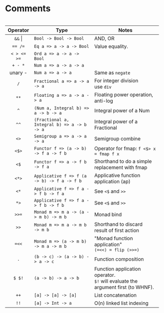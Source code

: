 # Comments
#
|Operator|Type|Notes|
|:-:|---|---|
|`&&` \||`Bool -> Bool -> Bool`|AND, OR|
|`== /=`|`Eq a => a -> a -> Bool`|Value equality.|
|`< > <= >=`|`Ord a => a -> a -> Bool`||
|`+ - *`|`Num a => a -> a -> a`||
|unary -|`Num a => a -> a`|Same as `negate`|
|`/`|`Fractional a => a -> a -> a`|For integer division use `div`|
|`**`|`Floating a => a -> a -> a`|Floating power operation, anti-log|
|`^`|`(Num a, Integral b) => a -> b -> a`|Integral power of a Num|
|`^^`|`(Fractional a, Integral b) => a -> b -> a`|Integral power of a Fractional|
|`<>`|`Semigroup a => a -> a -> a`|Semigroup combine|
|`<$>`|`Functor f => (a -> b) -> f a -> f b`|Operator for fmap: `f <$> x = fmap f x`|
|`<$`|`Functor f => a -> f b -> f a`|Shorthand to do a simple replacement with fmap|
|`<*>`|`Applicative f => f (a -> b) -> f a -> f b`|Applicative function application (ap)|
|`<*`|`Applicative f => f a -> f b -> f a`|See `<$` and `>>`|
|`*>`|`Applicative f => f a -> f b -> f b`|See `<$` and `>>`|
|`>>=`|`Monad m => m a -> (a -> m b) -> m b`|Monad bind|
|`>>`|`Monad m => m a -> m b -> m b`|Shorthand to discard result of first action|
|`=<<`|`Monad m => (a -> m b) -> m a -> m b`|"Monad function application"  <br>`(=<<) = flip (>>=)`|
|`.`|`(b -> c) -> (a -> b) -> a -> c`|Function composition|
|`$ $!`|`(a -> b) -> a -> b`|Function application operator.  <br>`$!` will evaluate the argument first (to WHNF).|
|`++`|`[a] -> [a] -> [a]`|List concatenation|
|`!!`|`[a] -> Int -> a`|O(n) linked list indexing|
